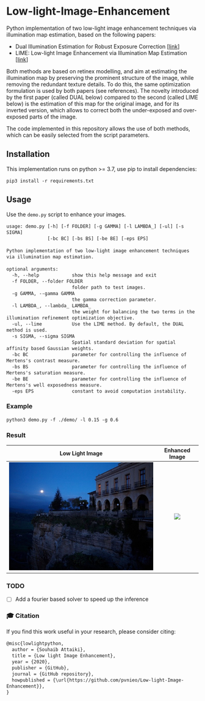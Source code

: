 # Low-light-Image-Enhancement
Python implementation of two low-light image enhancement techniques via illumination map estimation, based on the following papers:
 * Dual Illumination Estimation for Robust Exposure Correction [[link](https://arxiv.org/pdf/1910.13688.pdf)]
 * LIME: Low-light Image Enhancement via Illumination Map Estimation [[link](https://ieeexplore.ieee.org/document/7782813)]

Both methods are based on retinex modelling, and aim at estimating the illumination map by preserving the prominent structure of the image, while removing the redundant texture details. To do this, the same optimization formulation is used by both papers (see references). The novelty introduced by the first paper (called DUAL below) compared to the second (called LIME below) is the estimation of this map for the original image, and for its inverted version, which allows to correct both the under-exposed and over-exposed parts of the image.

The code implemented in this repository allows the use of both methods, which can be easily selected from the script parameters.

## Installation
This implementation runs on python >= 3.7, use pip to install dependencies:
```
pip3 install -r requirements.txt
```

## Usage
Use the `demo.py` script to enhance your images.
```
usage: demo.py [-h] [-f FOLDER] [-g GAMMA] [-l LAMBDA_] [-ul] [-s SIGMA]
               [-bc BC] [-bs BS] [-be BE] [-eps EPS]

Python implementation of two low-light image enhancement techniques via illumination map estimation.

optional arguments:
  -h, --help            show this help message and exit
  -f FOLDER, --folder FOLDER
                        folder path to test images.
  -g GAMMA, --gamma GAMMA
                        the gamma correction parameter.
  -l LAMBDA_, --lambda_ LAMBDA_
                        the weight for balancing the two terms in the illumination refinement optimization objective.
  -ul, --lime           Use the LIME method. By default, the DUAL method is used.
  -s SIGMA, --sigma SIGMA
                        Spatial standard deviation for spatial affinity based Gaussian weights.
  -bc BC                parameter for controlling the influence of Mertens's contrast measure.
  -bs BS                parameter for controlling the influence of Mertens's saturation measure.
  -be BE                parameter for controlling the influence of Mertens's well exposedness measure.
  -eps EPS              constant to avoid computation instability.
```

### Example
```
python3 demo.py -f ./demo/ -l 0.15 -g 0.6
```

### Result
Low Light Image             |  Enhanced Image
:-------------------------:|:-------------------------:
![](demo/2.bmp)  |  ![](demo/enhanced/2_DUAL_g0.6_l0.15.bmp)

### TODO
 - [ ] Add a fourier based solver to speed up the inference
 
 
### :mortar_board: Citation
If you find this work useful in your research, please consider citing:
```
@misc{lowlightpython,
  author = {Souhaib Attaiki},
  title = {Low light Image Enhancement},
  year = {2020},
  publisher = {GitHub},
  journal = {GitHub repository},
  howpublished = {\url{https://github.com/pvnieo/Low-light-Image-Enhancement}},
}

```
